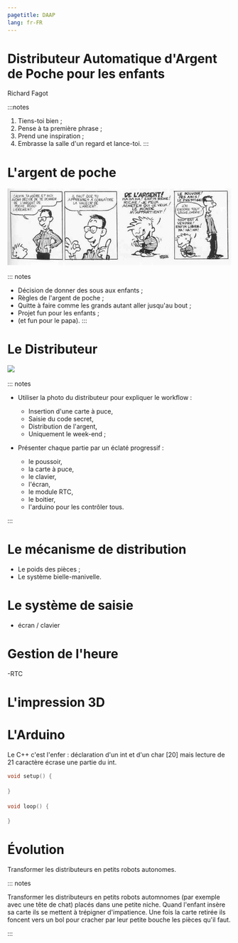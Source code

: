 ```yaml
---
pagetitle: DAAP
lang: fr-FR
---
```



# Distributeur Automatique d'Argent de Poche pour les enfants

Richard Fagot

:::notes
1. Tiens-toi bien ;
1. Pense à ta première phrase ;
1. Prend une inspiration ;
1. Embrasse la salle d'un regard et lance-toi.
:::




# L'argent de poche

![Calvin et l'argent de poche](assets/img/calvin.jpg)


::: notes
- Décision de donner des sous aux enfants ;
- Règles de l'argent de poche ;
- Quitte à faire comme les grands autant aller jusqu'au bout ;
- Projet fun pour les enfants ;
- (et fun pour le papa).
:::




# Le Distributeur

![](assets/img/eclaté.png)


::: notes

- Utiliser la photo du distributeur pour expliquer le workflow :
    - Insertion d'une carte à puce,
    - Saisie du code secret,
    - Distribution de l'argent,
    - Uniquement le week-end ;

- Présenter chaque partie par un éclaté progressif :
    - le poussoir,
    - la carte à puce,
    - le clavier,
    - l'écran,
    - le module RTC,
    - le boitier,
    - l'arduino pour les contrôler tous.

:::


# Le mécanisme de distribution
 - Le poids des pièces ;
 - Le système bielle-manivelle.

# Le système de saisie
- écran / clavier

# Gestion de l'heure
-RTC

# L'impression 3D

# L'Arduino
Le C++ c'est l'enfer : déclaration d'un int et d'un char [20] mais lecture de 21 caractère écrase une partie du int.
```cpp
void setup() {

}

void loop() {
    
}

```


# Évolution

Transformer les distributeurs en petits robots autonomes.

::: notes

Transformer les distributeurs en petits robots automnomes (par exemple avec une tête de chat) placés dans une petite niche.
Quand l'enfant insère sa carte ils se mettent à trépigner d'impatience.
Une fois la carte retirée ils foncent vers un bol pour cracher par leur petite bouche les pièces qu'il faut.

:::